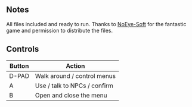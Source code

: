 ## Notes

All files included and ready to run. Thanks to [NoEye-Soft](https://noeye-soft.itch.io) for the fantastic game and permission to distribute the files.


## Controls

| Button | Action                       |
| ------ | -----------------------------|
| D-PAD  | Walk around / control menus  |
| A      | Use / talk to NPCs / confirm |
| B      | Open and close the menu      |
